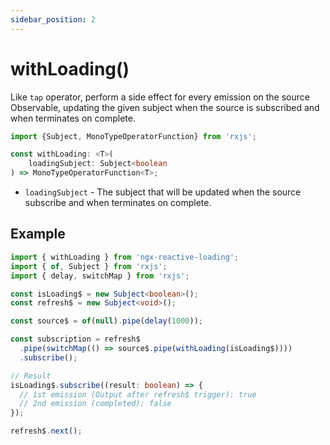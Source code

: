 ```yaml
---
sidebar_position: 2
---
```


# withLoading()

Like `tap` operator, perform a side effect for every emission on the source Observable,
updating the given subject when the source is subscribed and when terminates on complete.

```ts
import {Subject, MonoTypeOperatorFunction} from 'rxjs';

const withLoading: <T>(
    loadingSubject: Subject<boolean
) => MonoTypeOperatorFunction<T>;
```

- `loadingSubject` - The subject that will be updated when the source subscribe and when terminates on complete.

## Example

```ts
import { withLoading } from 'ngx-reactive-loading';
import { of, Subject } from 'rxjs';
import { delay, switchMap } from 'rxjs';

const isLoading$ = new Subject<boolean>();
const refresh$ = new Subject<void>();

const source$ = of(null).pipe(delay(1000));

const subscription = refresh$
  .pipe(switchMap(() => source$.pipe(withLoading(isLoading$))))
  .subscribe();

// Result
isLoading$.subscribe((result: boolean) => {
  // 1st emission (Output after refresh$ trigger): true
  // 2nd emission (completed): false
});

refresh$.next();
```
